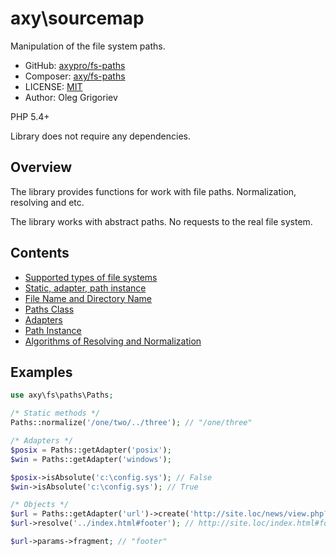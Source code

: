 # axy\sourcemap

Manipulation of the file system paths.

* GitHub: [axypro/fs-paths](https://github.com/axypro/fs-paths)
* Composer: [axy/fs-paths](https://packagist.org/packages/axy/fs-paths)
* LICENSE: [MIT](LICENSE)
* Author: Oleg Grigoriev

PHP 5.4+

Library does not require any dependencies.

## Overview

The library provides functions for work with file paths.
Normalization, resolving and etc.

The library works with abstract paths.
No requests to the real file system.

## Contents

* [Supported types of file systems](doc/types.md)
* [Static, adapter, path instance](doc/features.md)
* [File Name and Directory Name](doc/dirname.md)
* [Paths Class](doc/Paths.md)
* [Adapters](doc/adapters.md)
* [Path Instance](doc/path.md)
* [Algorithms of Resolving and Normalization](doc/resolve.md)

## Examples

```php
use axy\fs\paths\Paths;

/* Static methods */
Paths::normalize('/one/two/../three'); // "/one/three"

/* Adapters */
$posix = Paths::getAdapter('posix');
$win = Paths::getAdapter('windows');

$posix->isAbsolute('c:\config.sys'); // False
$win->isAbsolute('c:\config.sys'); // True

/* Objects */
$url = Paths::getAdapter('url')->create('http://site.loc/news/view.php?id=10');
$url->resolve('../index.html#footer'); // http://site.loc/index.html#footer

$url->params->fragment; // "footer"
```

